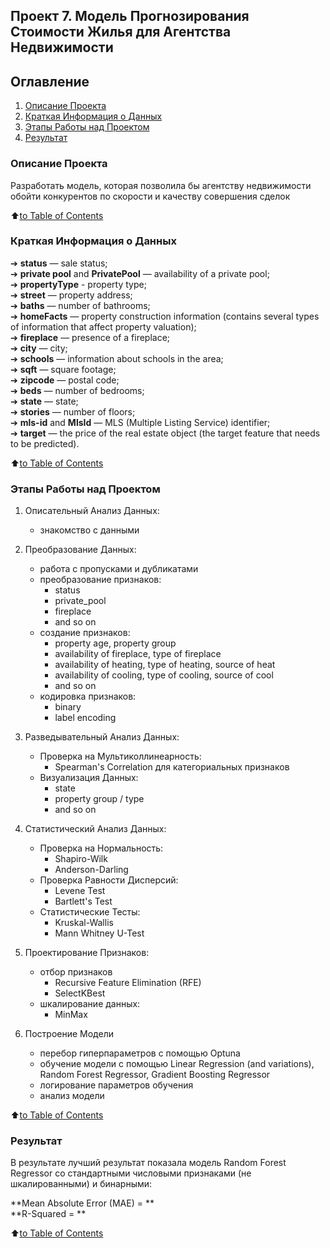 ## **Проект 7. Модель Прогнозирования Стоимости Жилья для Агентства Недвижимости**

## Оглавление
1. [Описание Проекта](README.md#описание-проекта)
2. [Краткая Информация о Данных](README.md#краткая-информация-о-даннык)
3. [Этапы Работы над Проектом](README.md#этапы-работы-над-проектом)
4. [Результат](README.md#результат)


### Описание Проекта

Разработать модель, которая позволила бы агентству недвижимости обойти конкурентов по скорости и качеству совершения сделок


:arrow_up:[to Table of Contents](README.md#оглавление)


### Краткая Информация о Данных

➔ **status** — sale status; \
➔ **private pool** and **PrivatePool** — availability of a private pool; \
➔ **propertyType** - property type; \
➔ **street** — property address; \
➔ **baths** — number of bathrooms; \
➔ **homeFacts** — property construction information (contains several types of information that affect property valuation); \
➔ **fireplace** — presence of a fireplace; \
➔ **city** — city; \
➔ **schools** — information about schools in the area; \
➔ **sqft** — square footage; \
➔ **zipcode** — postal code; \
➔ **beds** — number of bedrooms; \
➔ **state** — state; \
➔ **stories** — number of floors; \
➔ **mls-id** and **MlsId** — MLS (Multiple Listing Service) identifier; \
➔ **target** — the price of the real estate object (the target feature that needs to be predicted).


:arrow_up:[to Table of Contents](README.md#оглавление)


### Этапы Работы над Проектом

1. Описательный Анализ Данных:
   - знакомство с данными

2. Преобразование Данных:
   - работа с пропусками и дубликатами
   - преобразование признаков:
      - status
      - private_pool
      - fireplace
      - and so on
   - создание признаков:
      - property age, property group
      - availability of fireplace, type of fireplace
      - availability of heating, type of heating, source of heat
      - availability of cooling, type of cooling, source of cool
      - and so on
   - кодировка признаков:
      - binary
      - label encoding

3. Разведывательный Анализ Данных:
   - Проверка на Мультиколлинеарность:
      - Spearman's Correlation для категориальных признаков
   - Визуализация Данных:
      - state
      - property group / type
      - and so on

4. Статистический Анализ Данных:
   - Проверка на Нормальность:
      - Shapiro-Wilk
      - Anderson-Darling
   - Проверка Равности Дисперсий:
      - Levene Test
      - Bartlett's Test
   - Статистические Тесты:
      - Kruskal-Wallis
      - Mann Whitney U-Test

5. Проектирование Признаков:
   - отбор признаков
      - Recursive Feature Elimination (RFE)
      - SelectKBest
   - шкалирование данных:
      - MinMax

6. Построение Модели
   - перебор гиперпараметров с помощью Optuna
   - обучение модели с помощью Linear Regression (and variations), Random Forest Regressor, Gradient Boosting Regressor
   - логирование параметров обучения
   - анализ модели


:arrow_up:[to Table of Contents](README.md#оглавление)


### Результат
В результате лучший результат показала модель Random Forest Regressor со стандартными числовыми признаками (не шкалированными) и бинарными:

**Mean Absolute Error (MAE) = ** \
**R-Squared = **


:arrow_up:[to Table of Contents](README.md#оглавление)
